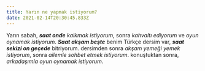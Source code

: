 ```yaml
---
title: Yarın ne yapmak istiyorum?
date: 2021-02-14T20:30:45.833Z
---
```

Yarın sabah, ***saat onde*** *kalkmak istiyorum,* sonra *kahvaltı ediyorum* ve *oyun oynamak istiyorum*. ***Saat akşam beşte*** benim Türkçe dersim var, ***saat sekizi on geçede*** bitriyorum. dersimden sonra *akşam yemeği yemek istiyorum*, sonra *ailemle sohbet etmek istiyorum*. konuştuktan sonra, *arkadaşımla oyun oynamak istiyorum*.